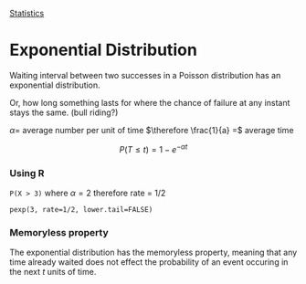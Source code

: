[Statistics](Statistics.html)

Exponential Distribution
=====

Waiting interval between two successes in a Poisson distribution has an exponential distribution.

Or, how long something lasts for where the chance of failure at any instant stays the same. (bull riding?)

$\alpha =$ average number per unit of time $\therefore \frac{1}{a} =$ average time

$$ P(T \leq t) = 1 - e^{-\alpha t} $$

### Using R

`P(X > 3)` where $\alpha = 2$ therefore rate = $1/2$

    pexp(3, rate=1/2, lower.tail=FALSE)

### Memoryless property

The exponential distribution has the memoryless property, meaning that any time already waited does not effect the probability of an event occuring in the next $t$ units of time.
